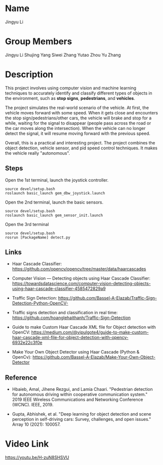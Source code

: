 # Name
Jingyu Li

# Group Members
Jingyu Li
Shujing Yang
Siwei Zhang
Yutao Zhou
Yu Zhang

# Description
This project involves using computer vision and machine learning techniques to accurately identify and classify different types of objects in the environment, such as **stop signs**, **pedestrians**, and **vehicles**. 

The project simulates the real-world scenario of the vehicle. At first, the vehicle moves forward with some speed. When it gets close and encounters the stop sign/pedestrians/other cars, the vehicle will brake and stop for a while, waiting for the signal to disappear (people pass across the road or the car moves along the intersection). When the vehicle can no longer detect the signal, it will resume moving forward with the previous speed.

Overall, this is a practical and interesting project. The project combines the object detection, vehicle sensor, and pid speed control techniques. It makes the vehicle really "autonomous".


## Steps
Open the 1st terminal, launch the joystick controller.
```
source devel/setup.bash
roslaunch basic_launch gem_dbw_joystick.launch
```

Open the 2nd terminal, launch the basic sensors.
```
source devel/setup.bash
roslaunch basic_launch gem_sensor_init.launch
```

Open the 3rd terminal
```
source devel/setup.bash
rosrun [PackageName] detect.py
```

## Links
- Haar Cascade Classifier: https://github.com/opencv/opencv/tree/master/data/haarcascades

- Computer Vision — Detecting objects using Haar Cascade Classifier: https://towardsdatascience.com/computer-vision-detecting-objects-using-haar-cascade-classifier-4585472829a9

- Traffic Sign Detection: https://github.com/Bassel-A-Elazab/Traffic-Sign-Detection-Python-OpenCV-

- Traffic signs detection and classification in real time: https://github.com/hoanglehaithanh/Traffic-Sign-Detection

- Guide to make Custom Haar Cascade XML file for Object detection with OpenCV: https://medium.com/@vipulgote4/guide-to-make-custom-haar-cascade-xml-file-for-object-detection-with-opencv-6932e22c3f0e

- Make Your Own Object Detector using Haar Cascade (Python & OpenCv): https://github.com/Bassel-A-Elazab/Make-Your-Own-Object-Detector


## Reference
- Hbaieb, Amal, Jihene Rezgui, and Lamia Chaari. "Pedestrian detection for autonomous driving within cooperative communication system." 2019 IEEE Wireless Communications and Networking Conference (WCNC). IEEE, 2019.

- Gupta, Abhishek, et al. "Deep learning for object detection and scene perception in self-driving cars: Survey, challenges, and open issues." Array 10 (2021): 100057.

# Video Link
https://youtu.be/H-zuN8SHSVU
